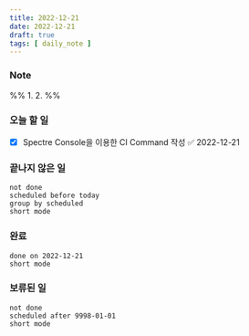 ```yaml
---
title: 2022-12-21
date: 2022-12-21
draft: true
tags: [ daily_note ]
---
```


### Note

%% 1. 2. %%

### 오늘 할 일

- [x] Spectre Console을 이용한 CI Command 작성 ✅ 2022-12-21

### 끝나지 않은 일

```tasks
not done
scheduled before today
group by scheduled
short mode
```

### 완료

```tasks
done on 2022-12-21
short mode
```

### 보류된 일

```tasks
not done
scheduled after 9998-01-01
short mode
```
